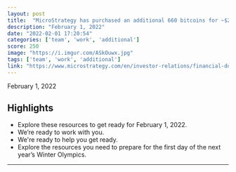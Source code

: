 ```yaml
---
layout: post
title:  "MicroStrategy has purchased an additional 660 bitcoins for ~$25.0 million in cash at an average price of ~$37,865 per bitcoin"
description: "February 1, 2022"
date: "2022-02-01 17:20:54"
categories: ['team', 'work', 'additional']
score: 250
image: "https://i.imgur.com/ASkOuwx.jpg"
tags: ['team', 'work', 'additional']
link: "https://www.microstrategy.com/en/investor-relations/financial-documents/microstrategy-acquires-additional-660-bitcoins_2-1-2022"
---
```


February 1, 2022

## Highlights

- Explore these resources to get ready for February 1, 2022.
- We’re ready to work with you.
- We're ready to help you get ready.
- Explore the resources you need to prepare for the first day of the next year’s Winter Olympics.

---
